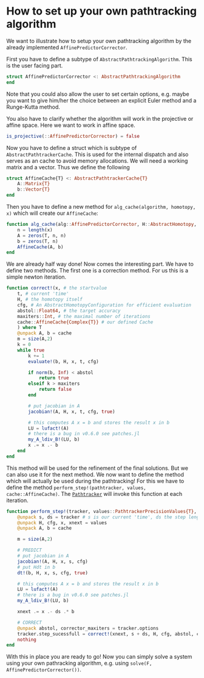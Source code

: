 # How to set up your own pathtracking algorithm

We want to illustrate how to setup your own pathtracking algorithm by the already implemented
`AffinePredictorCorrector`.

First you have to define a subtype of `AbstractPathtrackingAlgorithm`. This is the user facing
part.
```julia
struct AffinePredictorCorrector <: AbstractPathtrackingAlgorithm
end
```
Note that you could also allow the user to set certain options, e.g. maybe you want to give
him/her the choice between an explicit Euler method and a Runge-Kutta method.

You also have to clarify whether the algorithm will work in the projective or affine space.
Here we want to work in affine space.
```julia
is_projective(::AffinePredictorCorrector) = false
```

Now you have to define a struct which is subtype of `AbstractPathtrackerCache`.
This is used for the internal dispatch and also serves as an cache to avoid memory allocations.
We will need a working matrix and a vector. Thus we define the following
```julia
struct AffineCache{T} <: AbstractPathtrackerCache{T}
    A::Matrix{T}
    b::Vector{T}
end
```
Then you have to define a new method for `alg_cache(algorithm, homotopy, x)` which will
create our `AffineCache`:
```julia
function alg_cache(alg::AffinePredictorCorrector, H::AbstractHomotopy, x::AbstractVector{T}) where T
    n = length(x)
    A = zeros(T, n, n)
    b = zeros(T, n)
    AffineCache(A, b)
end
```

We are already half way done! Now comes the interesting part. We have to define
two methods.
The first one is a correction method. For us this is a simple newton iteration.
```julia
function correct!(x, # the startvalue
    t, # current 'time'
    H, # the homotopy itself
    cfg, # An AbstractHomotopyConfiguration for efficient evaluation
    abstol::Float64, # the target accuracy
    maxiters::Int, # the maximal number of iterations
    cache::AffineCache{Complex{T}} # our defined Cache
    ) where T
    @unpack A, b = cache
    m = size(A,2)
    k = 0
    while true
        k += 1
        evaluate!(b, H, x, t, cfg)

        if norm(b, Inf) < abstol
            return true
        elseif k > maxiters
            return false
        end

        # put jacobian in A
        jacobian!(A, H, x, t, cfg, true)

        # this computes A x = b and stores the result x in b
        LU = lufact!(A)
        # there is a bug in v0.6.0 see patches.jl
        my_A_ldiv_B!(LU, b)
        x .= x .- b
    end
end
```
This method will be used for the refinement of the final solutions. But we can also use it
for the next method.
We now want to define the method which will actually be used during the pathtracking!
For this we have to define the method
`perform_step!(pathtracker, values, cache::AffineCache)`.
The [`Pathtracker`](@ref) will invoke this function at each
iteration.
```julia
function perform_step!(tracker, values::PathtrackerPrecisionValues{T}, cache::AffineCache{Complex{T}}) where T
    @unpack s, ds = tracker # s is our current 'time', ds the step length
    @unpack H, cfg, x, xnext = values
    @unpack A, b = cache

    m = size(A,2)

    # PREDICT
    # put jacobian in A
    jacobian!(A, H, x, s, cfg)
    # put Hdt in b
    dt!(b, H, x, s, cfg, true)

    # this computes A x = b and stores the result x in b
    LU = lufact!(A)
    # there is a bug in v0.6.0 see patches.jl
    my_A_ldiv_B!(LU, b)

    xnext .= x .- ds .* b

    # CORRECT
    @unpack abstol, corrector_maxiters = tracker.options
    tracker.step_sucessfull = correct!(xnext, s + ds, H, cfg, abstol, corrector_maxiters, cache)
    nothing
end
```

With this in place you are ready to go! Now you can simply solve
a system using your own pathracking algorithm, e.g. using `solve(F, AffinePredictorCorrector())`.
